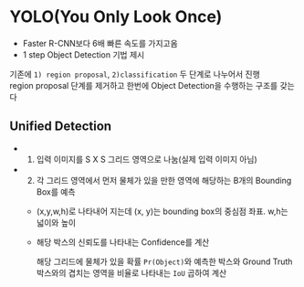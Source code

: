 # YOLO(You Only Look Once)

- Faster R-CNN보다 6배 빠른 속도를 가지고옴
- 1 step Object Detection 기법 제시

기존에 ```1) region proposal```, ```2)classification``` 두 단계로 나누어서 진행  
region proposal 단계를 제거하고 한번에 Object Detection을 수행하는 구조를 갖는다  

## Unified Detection
- 1. 입력 이미지를 S X S 그리드 영역으로 나눔(실제 입력 이미지 아님)
- 2. 각 그리드 영역에서 먼저 물체가 있을 만한 영역에 해당하는 B개의 Bounding Box를 예측
  - (x,y,w,h)로 나타내어 지는데 (x, y)는 bounding box의 중심점 좌표. w,h는 넓이와 높이
  - 해당 박스의 신뢰도를 나타내는 Confidence를 계산  
  
    해당 그리드에 물체가 있을 확률 ```Pr(Object)```와 예측한 박스와 Ground Truth 박스와의 겹치는 영역을 비율로 나타내는 ```IoU``` 곱하여 계산
